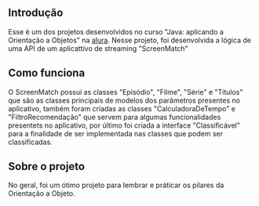 ## Introdução

Esse é um dos projetos desenvolvidos no curso "Java: aplicando a Orientação a Objetos" na [alura](alura.com.br). Nesse projeto, foi desenvolvida a lógica de uma API de um aplicattivo de streaming "ScreenMatch"

## Como funciona

O ScreenMatch possui as classes "Episódio", "Filme", "Série" e "Títulos" que são as classes principais de modelos dos parâmetros presentes no aplicativo, também foram criadas as classes "CalculadoraDeTempo" e "FiltroRecomendação" que servem para algumas funcionalidades presentets no aplicativo, por último foi criada a interface "Classificável" para a finalidade de ser implementada nas classes que podem ser classificadas.


## Sobre o projeto

No geral, foi um ótimo projeto para lembrar e práticar os pilares da Orientação a Objeto.
